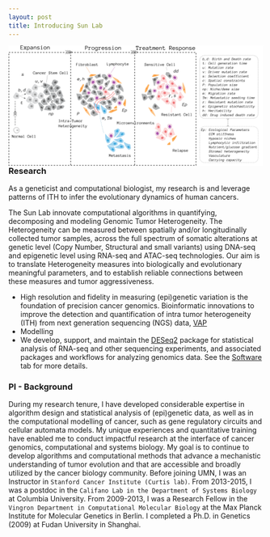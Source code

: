 ```yaml
---
layout: post
title: Introducing Sun Lab
---
```


<img style="float: right;" width="800" src="public/wp_fig1.png">

### Research
As a geneticist and computational biologist, my research is  and leverage patterns of ITH to infer the evolutionary dynamics of human cancers. 

The Sun Lab innovate computational algorithms in quantifying, decomposing and modeling Genomic Tumor Heterogeneity.
The Heterogeneity can be measured between spatially and/or longitudinally collected tumor samples, across the full
spectrum of somatic alterations at genetic level (Copy Number, Structural and small variants) using DNA-seq and
epigenetic level using RNA-seq and ATAC-seq technologies.
Our aim is to translate Heterogeneity measures into biologically and evolutionary meaningful parameters,
and to establish reliable connections between these measures and tumor aggressiveness. 

* High resolution and fidelity in measuring (epi)genetic variation is the foundation of precision cancer genomics.
  Bioinformatic innovations to improve the detection and quantification of intra tumor heterogeneity (ITH) from next generation sequencing (NGS) data,
  [VAP](https://combine-lab.github.io/VAP/)
* Modelling 
* We develop, support, and maintain the
  [DESeq2](http://bioconductor.org/packages/DESeq2) package
  for statistical analysis of RNA-seq and other sequencing experiments,
  and associated packages and workflows for analyzing genomics
  data. See the [Software](pages/software.html) tab for more details.

### PI - Background

During my research tenure, I have developed considerable expertise in algorithm design and statistical analysis of (epi)genetic data, as well as in the computational modelling of cancer, such as gene regulatory circuits and cellular automata models. My unique experiences and quantitative training have enabled me to conduct impactful research at the interface of cancer genomics, computational and systems biology. My goal is to continue to develop algorithms and computational methods that advance a mechanistic understanding of tumor evolution and that are accessible and broadly utilized by the cancer biology community. Before joining UMN, I was an Instructor in `Stanford Cancer Institute (Curtis lab)`. From 2013-2015, I was a postdoc in the `Califano Lab in the Department of Systems Biology` at Columbia University. From 2009-2013, I was a Research Fellow in the `Vingron Department in Computational Molecular Biology` at the Max Planck Institute for Molecular Genetics in Berlin. I completed a Ph.D. in Genetics (2009) at Fudan University in Shanghai.


